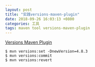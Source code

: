```yaml
---
layout: post
title: "实践versions-maven-plugin"
date: 2018-09-26 16:03:13 +0800
categories: 工具
tags: maven tool versions-maven-plugin
---
```

[Versions Maven Plugin](http://www.mojohaus.org/versions-maven-plugin/index.html)



```shell
$ mvn versions:set -DnewVersion=4.8.3
$ mvn versions:commit
$ mvn versions:revert
```

